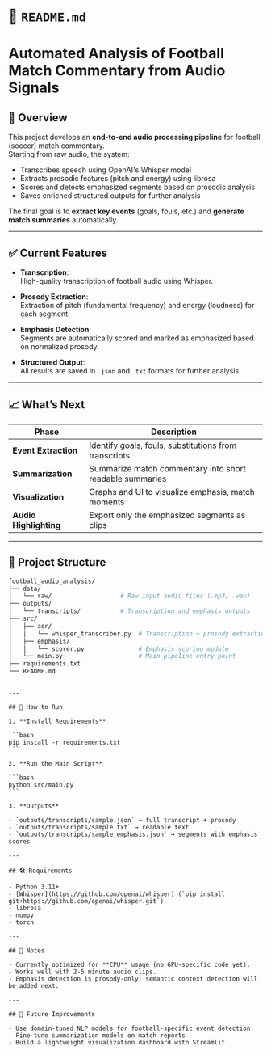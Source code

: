 # 📄 `README.md`

# Automated Analysis of Football Match Commentary from Audio Signals

## 📜 Overview

This project develops an **end-to-end audio processing pipeline** for football (soccer) match commentary.  
Starting from raw audio, the system:

- Transcribes speech using OpenAI's Whisper model
- Extracts prosodic features (pitch and energy) using librosa
- Scores and detects emphasized segments based on prosodic analysis
- Saves enriched structured outputs for further analysis

The final goal is to **extract key events** (goals, fouls, etc.) and **generate match summaries** automatically.

---

## ✅ Current Features

- **Transcription**:  
  High-quality transcription of football audio using Whisper.

- **Prosody Extraction**:  
  Extraction of pitch (fundamental frequency) and energy (loudness) for each segment.

- **Emphasis Detection**:  
  Segments are automatically scored and marked as emphasized based on normalized prosody.

- **Structured Output**:  
  All results are saved in `.json` and `.txt` formats for further analysis.

---

## 📈 What’s Next

| Phase                  | Description                                              |
| ---------------------- | -------------------------------------------------------- |
| **Event Extraction**   | Identify goals, fouls, substitutions from transcripts    |
| **Summarization**      | Summarize match commentary into short readable summaries |
| **Visualization**      | Graphs and UI to visualize emphasis, match moments       |
| **Audio Highlighting** | Export only the emphasized segments as clips             |

---

## 📁 Project Structure

```bash
football_audio_analysis/
├── data/
│   └── raw/                   # Raw input audio files (.mp3, .wav)
├── outputs/
│   └── transcripts/           # Transcription and emphasis outputs
├── src/
│   ├── asr/
│   │   └── whisper_transcriber.py  # Transcription + prosody extraction
│   ├── emphasis/
│   │   └── scorer.py               # Emphasis scoring module
│   └── main.py                     # Main pipeline entry point
├── requirements.txt
└── README.md
```

````

---

## 🚀 How to Run

1. **Install Requirements**

```bash
pip install -r requirements.txt
```

2. **Run the Main Script**

```bash
python src/main.py
```

3. **Outputs**

- `outputs/transcripts/sample.json` → full transcript + prosody
- `outputs/transcripts/sample.txt` → readable text
- `outputs/transcripts/sample_emphasis.json` → segments with emphasis scores

---

## 🛠 Requirements

- Python 3.11+
- [Whisper](https://github.com/openai/whisper) (`pip install git+https://github.com/openai/whisper.git`)
- librosa
- numpy
- torch

---

## 📌 Notes

- Currently optimized for **CPU** usage (no GPU-specific code yet).
- Works well with 2-5 minute audio clips.
- Emphasis detection is prosody-only; semantic context detection will be added next.

---

## 🤝 Future Improvements

- Use domain-tuned NLP models for football-specific event detection
- Fine-tune summarization models on match reports
- Build a lightweight visualization dashboard with Streamlit
````
